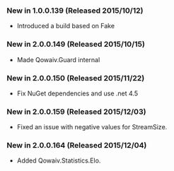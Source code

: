 ﻿### New in 1.0.0.139 (Released 2015/10/12)
* Introduced a build based on Fake

### New in 2.0.0.149 (Released 2015/10/15)
* Made Qowaiv.Guard internal

### New in 2.0.0.150 (Released 2015/11/22)
* Fix NuGet dependencies and use .net 4.5

### New in 2.0.0.159 (Released 2015/12/03)
* Fixed an issue with negative values for StreamSize.

### New in 2.0.0.164 (Released 2015/12/04)
* Added Qowaiv.Statistics.Elo.

